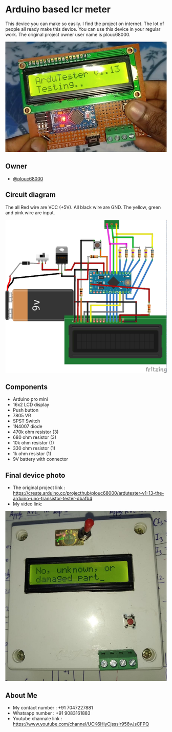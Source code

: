 
# Arduino based lcr meter

This device you can make so easily. I find the project on internet.
The lot of people all ready make this device. You can use this device in your regular
work. The original project owner user name is plouc68000. 


![Logo](https://raw.githubusercontent.com/rm10078/Arduino-based-lcr-meter/main/img/ardutester_photo.png)



## Owner

- [@plouc68000](https://create.arduino.cc/projecthub/plouc68000)


## Circuit diagram

The all Red wire are VCC (+5V). All black wire are GND. The yellow, green and pink wire are
input.


![Logo](https://raw.githubusercontent.com/rm10078/Arduino-based-lcr-meter/main/img/ardutester.jpg)


## Components

- Arduino pro mini
- 16x2 LCD display
- Push button
- 7805 VR
- SPST Switch
- 1N4007 diode
- 470k ohm resistor  (3)
- 680 ohm resistor  (3)
- 10k ohm resistor  (1)
- 330 ohm resistor  (1)
- 1k ohm resistor  (1)
- 9V battery with connector


## Final device photo
- The original project link : https://create.arduino.cc/projecthub/plouc68000/ardutester-v1-13-the-arduino-uno-transistor-tester-dbafb4
- My video link: 


![Logo](https://raw.githubusercontent.com/rm10078/Arduino-based-lcr-meter/main/img/final_photo_on.jpg)
## About Me
- My contact number : +91 7047227881 
- Whatsapp number : +91 9083161883
- Youtube channale link : https://www.youtube.com/channel/UCK6HlyCjssslr956vJsCFPQ

